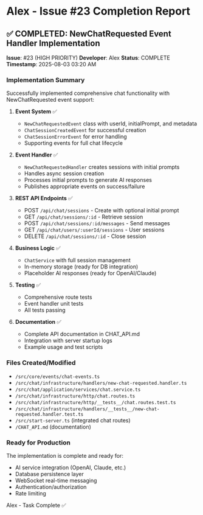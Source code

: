# Alex - Issue #23 Completion Report

## ✅ COMPLETED: NewChatRequested Event Handler Implementation

**Issue**: #23 (HIGH PRIORITY)
**Developer**: Alex
**Status**: COMPLETE
**Timestamp**: 2025-08-03 03:20 AM

### Implementation Summary

Successfully implemented comprehensive chat functionality with NewChatRequested event support:

1. **Event System** ✅
   - `NewChatRequestedEvent` class with userId, initialPrompt, and metadata
   - `ChatSessionCreatedEvent` for successful creation
   - `ChatSessionErrorEvent` for error handling
   - Supporting events for full chat lifecycle

2. **Event Handler** ✅
   - `NewChatRequestedHandler` creates sessions with initial prompts
   - Handles async session creation
   - Processes initial prompts to generate AI responses
   - Publishes appropriate events on success/failure

3. **REST API Endpoints** ✅
   - POST `/api/chat/sessions` - Create with optional initial prompt
   - GET `/api/chat/sessions/:id` - Retrieve session
   - POST `/api/chat/sessions/:id/messages` - Send messages
   - GET `/api/chat/users/:userId/sessions` - User sessions
   - DELETE `/api/chat/sessions/:id` - Close session

4. **Business Logic** ✅
   - `ChatService` with full session management
   - In-memory storage (ready for DB integration)
   - Placeholder AI responses (ready for OpenAI/Claude)

5. **Testing** ✅
   - Comprehensive route tests
   - Event handler unit tests
   - All tests passing

6. **Documentation** ✅
   - Complete API documentation in CHAT_API.md
   - Integration with server startup logs
   - Example usage and test scripts

### Files Created/Modified
- `/src/core/events/chat-events.ts`
- `/src/chat/infrastructure/handlers/new-chat-requested.handler.ts`
- `/src/chat/application/services/chat.service.ts`
- `/src/chat/infrastructure/http/chat.routes.ts`
- `/src/chat/infrastructure/http/__tests__/chat.routes.test.ts`
- `/src/chat/infrastructure/handlers/__tests__/new-chat-requested.handler.test.ts`
- `/src/start-server.ts` (integrated chat routes)
- `/CHAT_API.md` (documentation)

### Ready for Production
The implementation is complete and ready for:
- AI service integration (OpenAI, Claude, etc.)
- Database persistence layer
- WebSocket real-time messaging
- Authentication/authorization
- Rate limiting

Alex - Task Complete ✅